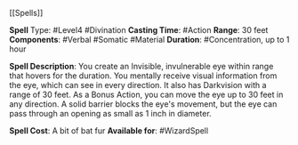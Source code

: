 [[Spells]]

**Spell** Type: #Level4 #Divination
**Casting Time**: #Action 
**Range**: 30 feet
**Components**: #Verbal #Somatic #Material 
**Duration**: #Concentration, up to 1 hour 

**Spell Description**: 
	You create an Invisible, invulnerable eye within range that hovers for the duration. You mentally receive visual information from the eye, which can see in every direction. It also has Darkvision with a range of 30 feet.
	As a Bonus Action, you can move the eye up to 30 feet in any direction. A solid barrier blocks the eye's movement, but the eye can pass through an opening as small as 1 inch in diameter.

**Spell Cost**: A bit of bat fur
**Available for**: #WizardSpell 